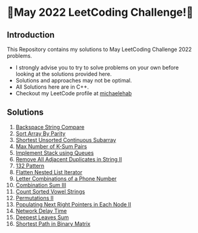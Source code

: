 # 🏅May 2022 LeetCoding Challenge!🏅
## Introduction
This Repository contains my solutions to May LeetCoding Challenge 2022 problems.
* I strongly advise you to try to solve problems on your own before looking at the solutions provided here.
* Solutions and approaches may not be optimal.
* All Solutions here are in C++.
* Checkout my LeetCode profile at <a href="https://leetcode.com/michaelehab/">michaelehab</a>

## Solutions
1. <a href="./844.Backspace-String-Compare.cpp">Backspace String Compare</a>
2. <a href="./905.Sort-Array-By-Parity.cpp">Sort Array By Parity</a>
3. <a href="./581.Shortest-Unsorted-Continuous-Subarray.cpp">Shortest Unsorted Continuous Subarray</a>
4. <a href="./1679.Max-Number-of-K-Sum-Pairs.cpp">Max Number of K-Sum Pairs</a>
5. <a href="./225.Implement-Stack-using-Queues.cpp">Implement Stack using Queues</a>
6. <a href="./1209.Remove-All-Adjacent-Duplicates-in-String-II.cpp">Remove All Adjacent Duplicates in String II</a>
7. <a href="./456.132-Pattern.cpp">132 Pattern</a>
8. <a href="./341.Flatten-Nested-List-Iterator.cpp">Flatten Nested List Iterator</a>
9. <a href="./17.Letter-Combinations-of-a-Phone-Number.cpp">Letter Combinations of a Phone Number</a>
10. <a href="./216.Combination-Sum-III.cpp">Combination Sum III</a>
11. <a href="./1641.Count-Sorted-Vowel-Strings.cpp">Count Sorted Vowel Strings</a>
12. <a href="./47.Permutations-II.cpp">Permutations II</a>
13. <a href="./117.Populating-Next-Right-Pointers-in-Each-Node-II.cpp">Populating Next Right Pointers in Each Node II</a>
14. <a href="./743.Network-Delay-Time.cpp">Network Delay Time</a>
15. <a href="./1302.Deepest-Leaves-Sum.cpp">Deepest Leaves Sum</a>
16. <a href="./1091.Shortest-Path-in-Binary-Matrix.cpp">Shortest Path in Binary Matrix</a>